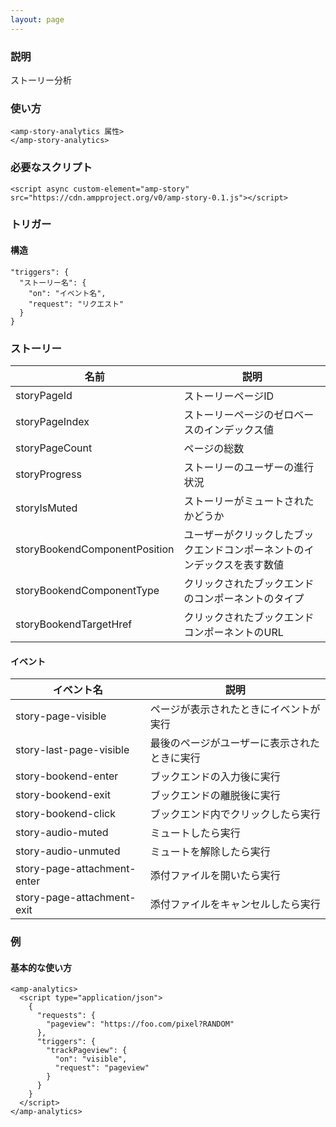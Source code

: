 ```yaml
---
layout: page
---
```


### 説明

ストーリー分析

### 使い方

    <amp-story-analytics 属性>
    </amp-story-analytics>

### 必要なスクリプト

    <script async custom-element="amp-story" src="https://cdn.ampproject.org/v0/amp-story-0.1.js"></script>

### トリガー

#### 構造

    "triggers": {
      "ストーリー名": {
        "on": "イベント名",
        "request": "リクエスト"
      }
    }

### ストーリー

| 名前                          | 説明                                                                     |
| ----------------------------- | ------------------------------------------------------------------------ |
| storyPageId                   | ストーリーページID                                                      |
| storyPageIndex                | ストーリーページのゼロベースのインデックス値                             |
| storyPageCount                | ページの総数                                                             |
| storyProgress                 | ストーリーのユーザーの進行状況                                           |
| storyIsMuted                  | ストーリーがミュートされたかどうか                                       |
| storyBookendComponentPosition | ユーザーがクリックしたブックエンドコンポーネントのインデックスを表す数値 |
| storyBookendComponentType     | クリックされたブックエンドのコンポーネントのタイプ                       |
| storyBookendTargetHref        | クリックされたブックエンドコンポーネントのURL                           |

#### イベント

| イベント名                  | 説明                                         |
| --------------------------- | -------------------------------------------- |
| story-page-visible          | ページが表示されたときにイベントが実行       |
| story-last-page-visible     | 最後のページがユーザーに表示されたときに実行 |
| story-bookend-enter         | ブックエンドの入力後に実行                   |
| story-bookend-exit          | ブックエンドの離脱後に実行                   |
| story-bookend-click         | ブックエンド内でクリックしたら実行           |
| story-audio-muted           | ミュートしたら実行                           |
| story-audio-unmuted         | ミュートを解除したら実行                     |
| story-page-attachment-enter | 添付ファイルを開いたら実行                   |
| story-page-attachment-exit  | 添付ファイルをキャンセルしたら実行           |

### 例

#### 基本的な使い方

    <amp-analytics>
      <script type="application/json">
        {
          "requests": {
            "pageview": "https://foo.com/pixel?RANDOM"
          },
          "triggers": {
            "trackPageview": {
              "on": "visible",
              "request": "pageview"
            }
          }
        }
      </script>
    </amp-analytics>
